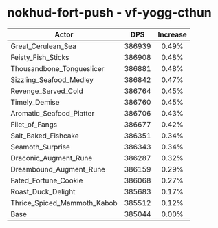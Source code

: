 # nokhud-fort-push - vf-yogg-cthun
| Actor | DPS | Increase |
|---|:---:|:---:|
|Great_Cerulean_Sea|386939|0.49%|
|Feisty_Fish_Sticks|386908|0.48%|
|Thousandbone_Tongueslicer|386881|0.48%|
|Sizzling_Seafood_Medley|386842|0.47%|
|Revenge_Served_Cold|386764|0.45%|
|Timely_Demise|386760|0.45%|
|Aromatic_Seafood_Platter|386706|0.43%|
|Filet_of_Fangs|386677|0.42%|
|Salt_Baked_Fishcake|386351|0.34%|
|Seamoth_Surprise|386343|0.34%|
|Draconic_Augment_Rune|386287|0.32%|
|Dreambound_Augment_Rune|386159|0.29%|
|Fated_Fortune_Cookie|386068|0.27%|
|Roast_Duck_Delight|385683|0.17%|
|Thrice_Spiced_Mammoth_Kabob|385512|0.12%|
|Base|385044|0.00%|
